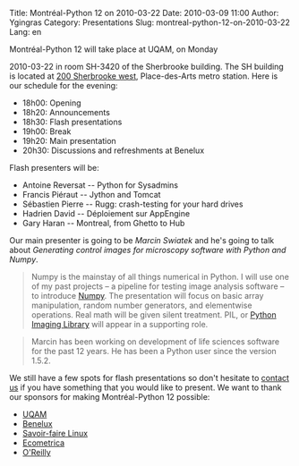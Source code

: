 Title: Montréal-Python 12 on 2010-03-22
Date: 2010-03-09 11:00
Author: Ygingras
Category: Presentations
Slug: montreal-python-12-on-2010-03-22
Lang: en

<!--:en-->Montréal-Python 12 will take place at UQAM, on Monday
2010-03-22 in room SH-3420 of the Sherbrooke building. The SH building
is located at [200 Sherbrooke west][], Place-des-Arts metro station.
Here is our schedule for the evening:

-   18h00: Opening
-   18h20: Announcements
-   18h30: Flash presentations
-   19h00: Break
-   19h20: Main presentation
-   20h30: Discussions and refreshments at Benelux

Flash presenters will be:

-   Antoine Reversat -- Python for Sysadmins
-   Francis Piéraut -- Jython and Tomcat
-   Sébastien Pierre -- Rugg: crash-testing for your hard drives
-   Hadrien David -- Déploiement sur AppEngine
-   Gary Haran -- Montreal, from Ghetto to Hub

Our main presenter is going to be *Marcin Swiatek* and he's going to
talk about *Generating control images for microscopy software with
Python and Numpy*.

> Numpy is the mainstay of all things numerical in Python. I will use
> one of my past projects – a pipeline for testing image analysis
> software – to introduce [Numpy][]. The presentation will focus on
> basic array manipulation, random number generators, and elementwise
> operations. Real math will be given silent treatment. PIL, or [Python
> Imaging Library][] will appear in a supporting role.

> Marcin has been working on development of life sciences software for
> the past 12 years. He has been a Python user since the version 1.5.2.

We still have a few spots for flash presentations so don't hesitate to
[contact us][] if you have something that you would like to present. We
want to thank our sponsors for making Montréal-Python 12 possible:

-   [UQAM][]
-   [Benelux][]
-   [Savoir-faire Linux][]
-   [Ecometrica][]
-   [O'Reilly][]

  [200 Sherbrooke west]: http://www.uqam.ca/campus/pavillons/sh.htm
  [Numpy]: http://numpy.scipy.org/
  [Python Imaging Library]: http://www.pythonware.com/products/pil/
  [contact us]: http://groups.google.com/group/montrealpython
  [UQAM]: http://uqam.ca
  [Benelux]: http://www.brasseriebenelux.com/
  [Savoir-faire Linux]: http://savoirfairelinux.com
  [Ecometrica]: http://ecometrica.ca
  [O'Reilly]: http://oreilly.com/
